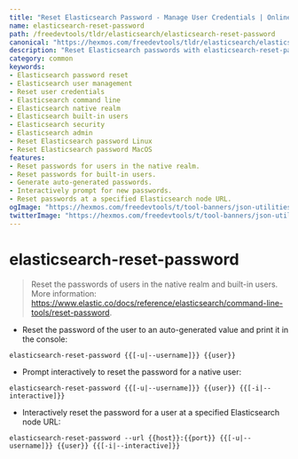 ```yaml
---
title: "Reset Elasticsearch Password - Manage User Credentials | Online Free DevTools by Hexmos"
name: elasticsearch-reset-password
path: /freedevtools/tldr/elasticsearch/elasticsearch-reset-password
canonical: "https://hexmos.com/freedevtools/tldr/elasticsearch/elasticsearch-reset-password/"
description: "Reset Elasticsearch passwords with elasticsearch-reset-password. Securely manage user credentials and gain control over built-in users and native realms. Free online tool, no registration required."
category: common
keywords:
- Elasticsearch password reset
- Elasticsearch user management
- Reset user credentials
- Elasticsearch command line
- Elasticsearch native realm
- Elasticsearch built-in users
- Elasticsearch security
- Elasticsearch admin
- Reset Elasticsearch password Linux
- Reset Elasticsearch password MacOS
features:
- Reset passwords for users in the native realm.
- Reset passwords for built-in users.
- Generate auto-generated passwords.
- Interactively prompt for new passwords.
- Reset passwords at a specified Elasticsearch node URL.
ogImage: "https://hexmos.com/freedevtools/t/tool-banners/json-utilities-banner.png"
twitterImage: "https://hexmos.com/freedevtools/t/tool-banners/json-utilities-banner.png"
---
```


# elasticsearch-reset-password

> Reset the passwords of users in the native realm and built-in users.
> More information: <https://www.elastic.co/docs/reference/elasticsearch/command-line-tools/reset-password>.

- Reset the password of the user to an auto-generated value and print it in the console:

`elasticsearch-reset-password {{[-u|--username]}} {{user}}`

- Prompt interactively to reset the password for a native user:

`elasticsearch-reset-password {{[-u|--username]}} {{user}} {{[-i|--interactive]}}`

- Interactively reset the password for a user at a specified Elasticsearch node URL:

`elasticsearch-reset-password --url {{host}}:{{port}} {{[-u|--username]}} {{user}} {{[-i|--interactive]}}`
